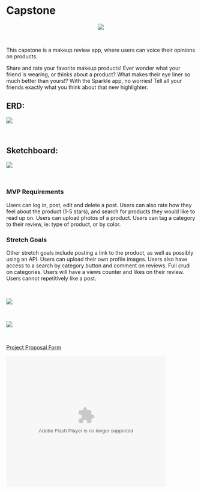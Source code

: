  # Capstone 


<p align="center">
  <img  src="https://i.imgur.com/14LECtI.png">
</p>
<br>

This capstone is a makeup review app, where users can voice their opinions on products.

Share and rate your favorite makeup products! Ever wonder what your friend is wearing, or thinks about a product? What makes their eye liner so much better than yours!? With the Sparkle app, no worries! Tell all your friends exactly what you think about that new highlighter. 


## ERD:
<p align="left">
  <a href="https://dbdiagram.io/d/5f8f82c43a78976d7b787a3f">
    <img src="https://i.imgur.com/xq6NKJ6.png">
  </a>
</p>
<br>
  
 ## Sketchboard:
 <p align="left">
  <a href="https://sketchboard.me/VCokqAw0aLg#/">
    <img src="https://i.imgur.com/njD85xf.png">
  </a>
 </p>
 <br>
 
### MVP Requirements
Users can log in, post, edit and delete a post. Users can also rate how they feel about the product (1-5 stars), and search for products they would like to read up on. Users can upload photos of a product. Users can tag a category to their review,  ie: type of product, or by color.

### Stretch Goals
Other stretch goals include posting a link to the product, as well as possibly using an API. Users can upload their own profile images. Users also have access to a search by category button and comment on reviews.  Full crud on categories. Users will have a views counter and likes on their review. Users cannot repetitively like a post.

<br>
<p align="left">
    <img src="https://i.imgur.com/SibQrmP.png">
</p>
<br>
<p align="left">
    <img src="https://i.imgur.com/l4XkfsK.png">
</p>
<br>


<p>
 <a href="https://docs.google.com/document/d/1yyro4quULrfVYc6a53Ft6QWe0I4Nfqwtn-K13EW5zcY/edit?usp=sharing"> Project Proposal Form </a>
</p>

<object width="425" height="350">
  <param name="movie" value="https://www.youtube.com/watch?v=Clmsv_CtSKI&t=3s" />
  <param name="wmode" value="transparent" />
  <embed src="https://www.youtube.com/watch?v=Clmsv_CtSKI&t=3s"
         type="application/x-shockwave-flash"
         wmode="transparent" width="425" height="350" />
</object>

<!-- Secret temporary video for setup [here](https://us02web.zoom.us/rec/share/Bgnm4gt_tnzLDqYjurEu6fNlNFKR1JvUIv6MJPzV3pUn5O7SorCKThA7oZSOENH5.CPfq3-FjcpbbHSvt) Passcode is %wmVL*5@ -->

